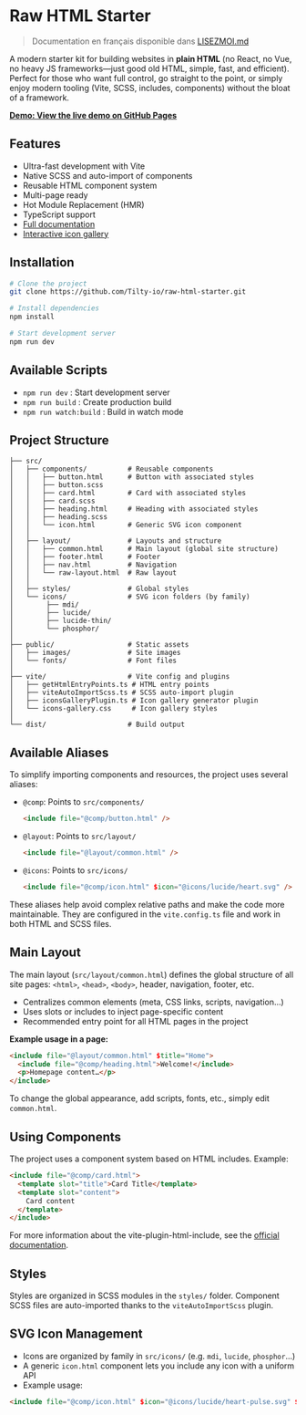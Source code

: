 # Raw HTML Starter

> Documentation en français disponible dans [LISEZMOI.md](https://github.com/Tilty-io/raw-html-starter/blob/main/LISEZMOI.md)

A modern starter kit for building websites in **plain HTML** (no React, no Vue, no heavy JS frameworks—just good old HTML, simple, fast, and efficient). Perfect for those who want full control, go straight to the point, or simply enjoy modern tooling (Vite, SCSS, includes, components) without the bloat of a framework.

**[Demo: View the live demo on GitHub Pages](https://tilty-io.github.io/raw-html-starter/)**

## Features

- Ultra-fast development with Vite
- Native SCSS and auto-import of components
- Reusable HTML component system
- Multi-page ready
- Hot Module Replacement (HMR)
- TypeScript support
- [Full documentation](https://github.com/Tilty-io/raw-html-starter/blob/main/README.md)
- [Interactive icon gallery](https://tilty-io.github.io/raw-html-starter/icons-gallery.html)

## Installation

```bash
# Clone the project
git clone https://github.com/Tilty-io/raw-html-starter.git

# Install dependencies
npm install

# Start development server
npm run dev
```

## Available Scripts

- `npm run dev` : Start development server
- `npm run build` : Create production build
- `npm run watch:build` : Build in watch mode

## Project Structure

```
├── src/
│   ├── components/          # Reusable components
│   │   ├── button.html      # Button with associated styles
│   │   ├── button.scss
│   │   ├── card.html        # Card with associated styles
│   │   ├── card.scss
│   │   ├── heading.html     # Heading with associated styles
│   │   ├── heading.scss
│   │   └── icon.html        # Generic SVG icon component
│   │
│   ├── layout/              # Layouts and structure
│   │   ├── common.html      # Main layout (global site structure)
│   │   ├── footer.html      # Footer
│   │   ├── nav.html         # Navigation
│   │   └── raw-layout.html  # Raw layout
│   │
│   ├── styles/              # Global styles
│   └── icons/               # SVG icon folders (by family)
│        ├── mdi/
│        ├── lucide/
│        ├── lucide-thin/
│        └── phosphor/
│
├── public/                  # Static assets
│   ├── images/              # Site images
│   └── fonts/               # Font files
│
├── vite/                    # Vite config and plugins
│   ├── getHtmlEntryPoints.ts # HTML entry points
│   ├── viteAutoImportScss.ts # SCSS auto-import plugin
│   ├── iconsGalleryPlugin.ts # Icon gallery generator plugin
│   └── icons-gallery.css     # Icon gallery styles
│
└── dist/                    # Build output
```

## Available Aliases

To simplify importing components and resources, the project uses several aliases:

- `@comp`: Points to `src/components/`
  ```html
  <include file="@comp/button.html" />
  ```

- `@layout`: Points to `src/layout/`
  ```html
  <include file="@layout/common.html" />
  ```

- `@icons`: Points to `src/icons/`
  ```html
  <include file="@comp/icon.html" $icon="@icons/lucide/heart.svg" />
  ```

These aliases help avoid complex relative paths and make the code more maintainable. They are configured in the `vite.config.ts` file and work in both HTML and SCSS files.

## Main Layout

The main layout (`src/layout/common.html`) defines the global structure of all site pages: `<html>`, `<head>`, `<body>`, header, navigation, footer, etc.

- Centralizes common elements (meta, CSS links, scripts, navigation…)
- Uses slots or includes to inject page-specific content
- Recommended entry point for all HTML pages in the project

**Example usage in a page:**

```html
<include file="@layout/common.html" $title="Home">
  <include file="@comp/heading.html">Welcome!</include>
  <p>Homepage content…</p>
</include>
```

To change the global appearance, add scripts, fonts, etc., simply edit `common.html`.

## Using Components

The project uses a component system based on HTML includes. Example:

```html
<include file="@comp/card.html">
  <template slot="title">Card Title</template>
  <template slot="content">
    Card content
  </template>
</include>
```

For more information about the vite-plugin-html-include, see the [official documentation](https://github.com/Tilty-io/vite-plugin-html-include).

## Styles

Styles are organized in SCSS modules in the `styles/` folder. Component SCSS files are auto-imported thanks to the `viteAutoImportScss` plugin.

## SVG Icon Management

- Icons are organized by family in `src/icons/` (e.g. `mdi`, `lucide`, `phosphor`...)
- A generic `icon.html` component lets you include any icon with a uniform API
- Example usage:

```html
<include file="@comp/icon.html" $icon="@icons/lucide/heart-pulse.svg" $size="48" $color="#ff3399" />
```